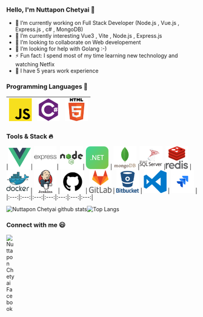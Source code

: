 ### Hello, I'm Nuttapon Chetyai 👋


- 🔭 I’m currently working on Full Stack Developer (Node.js , Vue.js , Express.js , c# , MongoDB)
- 🌱 I’m currently interesting Vue3 , Vite , Node.js , Express.js
- 👯 I’m looking to collaborate on Web developement
- 🤔 I’m looking for help with Golang :-)
- ⚡ Fun fact: I spend most of my time learning new technology and watching Netfix
- 📅 I have 5 years work experience


### Programming Languages  :rocket:
|<img src="https://github.com/NuttaponChetyai/NuttaponChetyai/blob/master/images/programming_languages/javascript.png" width=60> | <img src="https://github.com/NuttaponChetyai/NuttaponChetyai/blob/master/images/programming_languages/csharp.png" width=60> |<img src="https://github.com/NuttaponChetyai/NuttaponChetyai/blob/master/images/programming_languages/html.png" width=60> |
|:---:|:---:|:---:|


### Tools & Stack :fire:
|<img src="https://github.com/NuttaponChetyai/NuttaponChetyai/blob/master/images/stack/vuejs.png" width=60>| <img src="https://github.com/NuttaponChetyai/NuttaponChetyai/blob/master/images/stack/express.png" width=60>| <img src="https://github.com/NuttaponChetyai/NuttaponChetyai/blob/master/images/stack/nodejs.png" width=60>|  <img src="https://github.com/NuttaponChetyai/NuttaponChetyai/blob/master/images/stack/net.png" width=60> | <img src="https://github.com/NuttaponChetyai/NuttaponChetyai/blob/master/images/stack/mongodb.png" width=60> |<img src="https://github.com/NuttaponChetyai/NuttaponChetyai/blob/master/images/stack/sql.png" width=60> |<img src="https://github.com/NuttaponChetyai/NuttaponChetyai/blob/master/images/stack/redis.png" width=60> |<img src="https://github.com/NuttaponChetyai/NuttaponChetyai/blob/master/images/stack/docker.png" width=60> | <img src="https://github.com/NuttaponChetyai/NuttaponChetyai/blob/master/images/stack/jenkins.png" width=60> | <img src="https://github.com/NuttaponChetyai/NuttaponChetyai/blob/master/images/stack/github.png" width=60> | <img src="https://github.com/NuttaponChetyai/NuttaponChetyai/blob/master/images/stack/gitlab.png" width=60> | <img src="https://github.com/NuttaponChetyai/NuttaponChetyai/blob/master/images/stack/bitbucket.png" width=60> | <img src="https://github.com/NuttaponChetyai/NuttaponChetyai/blob/master/images/stack/visual-studio-code.png" width=60> | <img src="https://github.com/NuttaponChetyai/NuttaponChetyai/blob/master/images/stack/jira.png" width=60> |
|:---:|:---:|:---:|:---:|:---:|:---:|:---:|

![Nuttapon Chetyai github stats](https://github-readme-stats.vercel.app/api?username=NuttaponChetyai)![Top Langs](https://github-readme-stats.vercel.app/api/top-langs/?usernamNuttaponChetyai&layout=compact)


### Connect with me :smiley:

<a href="https://www.facebook.com/james.lovegift/">
  <img align="left" alt="Nuttapon Chetyai Facebook" width="21px" src="https://github.com/adityakamath16/adityakamath16/blob/master/images/social/facebook.png" />
</a>
